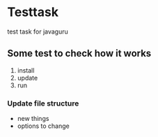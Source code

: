 # Testtask
test task for javaguru

## Some test to check how it works
1. install
2. update
3. run

### Update file structure
- new things
- options to change
